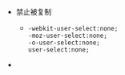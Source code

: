 - 禁止被复制
	- ```
	  -webkit-user-select:none;
	  -moz-user-select:none;
	  -o-user-select:none;
	  user-select:none;
	  ```
-